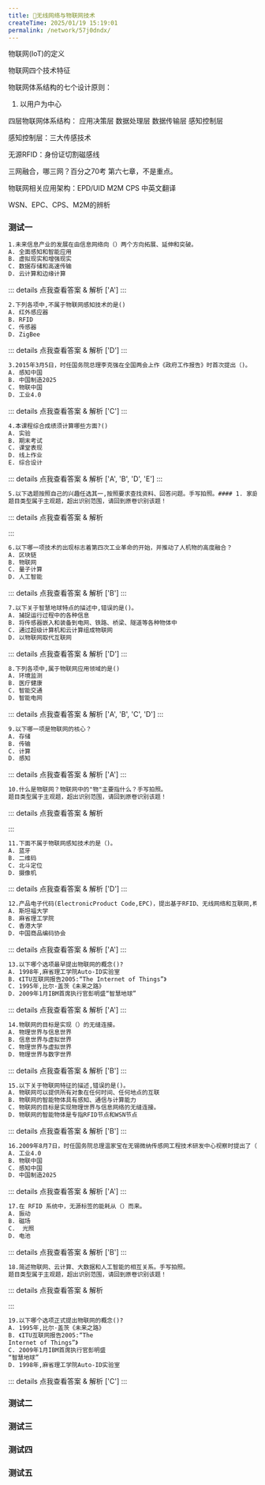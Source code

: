 ```yaml
---
title: 🥏无线网络与物联网技术
createTime: 2025/01/19 15:19:01
permalink: /network/57j0dndx/
---
```

物联网(IoT)的定义

物联网四个技术特征

物联网体系结构的七个设计原则：
1. 以用户为中心

四层物联网体系结构：
应用决策层
数据处理层
数据传输层
感知控制层


感知控制层：三大传感技术

无源RFID：身份证切割磁感线

三网融合，哪三网？百分之70考
第六七章，不是重点。


物联网相关应用架构：EPD/UID M2M CPS 中英文翻译



WSN、EPC、CPS、M2M的辨析


### 测试一
```html
1.未来信息产业的发展在由信息网络向（）两个方向拓展、延伸和突破。
A. 全面感知和智能应用
B. 虚拟现实和增强现实
C. 数据存储和高速传输
D. 云计算和边缘计算
```
::: details 点我查看答案 & 解析
['A']
:::

```html
2.下列各项中,不属于物联网感知技术的是()
A. 红外感应器
B. RFID
C. 传感器
D. ZigBee
```
::: details 点我查看答案 & 解析
['D']
:::

```html
3.2015年3月5日，时任国务院总理李克强在全国两会上作《政府工作报告》时首次提出（)。
A. 感知中国
B. 中国制造2025
C. 物联中国
D. 工业4.0
```
::: details 点我查看答案 & 解析
['C']
:::

```html
4.本课程综合成绩须计算哪些方面?()
A. 实验
B. 期末考试
C. 课堂表现
D. 线上作业
E. 综合设计
```
::: details 点我查看答案 & 解析
['A', 'B', 'D', 'E']
:::

```html
5.以下选题按照自己的兴趣任选其一,按照要求查找资料、回答问题。手写拍照。#### 1. 家庭物联网设备分析：选择一种家庭中的物联网设备（如智能音箱、智能灯泡、智能门锁等），分析其组成部分、工作原理及用户体验。- **要求**： ;- 描述系统的组成部分及其功能。 ;- 分析系统的工作原理和通信方式。 ;- 调查用户体验，提出改进建议。#### 2. 物联网在交通中的应用：研究物联网在交通领域的应用（如智能交通灯、共享单车、智能停车系统等），分析其工作原理及对交通管理的影响。- **要求**： ;- 描述应用场景及其功能。 ;- 分析其工作原理和使用的技术。 ;- 讨论其对交通管理的改善及潜在问题。#### 3. 物联网在健康领域的应用：研究物联网在健康领域的应用（如智能手环、智能血压计等），分析其工作原理及对健康管理的影响。- **要求**： ;- 描述设备的基本功能。 ;- 分析其工作原理和使用的技术。 ;- 讨论其对健康管理的帮助及潜在风险。#### 4. 物联网在农业中的应用：研究物联网在农业中的应用（如智能灌溉系统、土壤监测系统等），分析其工作原理及对农业生产的影响。- **要求**： ;- 描述应用场景及其功能。 ;- 分析其工作原理和使用的技术。 ;- 讨论其对农业生产的提升及潜在挑战。
题目类型属于主观题，超出识别范围，请回到原卷识别该题！
```
::: details 点我查看答案 & 解析

:::

```html
6.以下哪一项技术的出现标志着第四次工业革命的开始，并推动了人机物的高度融合？
A. 区块链
B. 物联网
C. 量子计算
D. 人工智能
```
::: details 点我查看答案 & 解析
['B']
:::

```html
7.以下关于智慧地球特点的描述中,错误的是()。
A. 捕捉运行过程中的各种信息
B. 将传感器嵌入和装备到电网、铁路、桥梁、隧道等各种物体中
C. 通过超级计算机和云计算组成物联网
D. 以物联网取代互联网
```
::: details 点我查看答案 & 解析
['D']
:::

```html
8.下列各项中,属于物联网应用领域的是()
A. 环境监测
B. 医疗健康
C. 智能交通
D. 智能电网
```
::: details 点我查看答案 & 解析
['A', 'B', 'C', 'D']
:::

```html
9.以下哪一项是物联网的核心？
A. 存储
B. 传输
C. 计算
D. 感知
```
::: details 点我查看答案 & 解析
['A']
:::

```html
10.什么是物联网？物联网中的"物"主要指什么？手写拍照。
题目类型属于主观题，超出识别范围，请回到原卷识别该题！
```
::: details 点我查看答案 & 解析

:::

```html
11.下面不属于物联网感知技术的是（)。
A. 蓝牙
B. 二维码
C. 北斗定位
D. 摄像机
```
::: details 点我查看答案 & 解析
['D']
:::

```html
12.产品电子代码(ElectronicProduct Code,EPC)，提出基于RFID、无线网络和互联网,构建物-物互联的物联网的概念和解决方案。这项研究是由（）最早提出的。
A. 斯坦福大学
B. 麻省理工学院
C. 香港大学
D. 中国商品编码协会
```
::: details 点我查看答案 & 解析
['A']
:::

```html
13.以下哪个选项最早提出物联网的概念()?
A. 1998年,麻省理工学院Auto-ID实验室
B. 《ITU互联网报告2005:“The Internet of Things”》
C. 1995年,比尔·盖茨《未来之路》
D. 2009年1月IBM首席执行官彭明盛“智慧地球”
```
::: details 点我查看答案 & 解析
['A']
:::

```html
14.物联网的目标是实现（）的无缝连接。
A. 物理世界与信息世界
B. 信息世界与虚拟世界
C. 物理世界与虚拟世界
D. 物理世界与数字世界
```
::: details 点我查看答案 & 解析
['B']
:::

```html
15.以下关于物联网特征的描述,错误的是()。
A. 物联网可以提供所有对象在任何时间、任何地点的互联
B. 物联网的智能物体具有感知、通信与计算能力
C. 物联网的目标是实现物理世界与信息网络的无缝连接。
D. 物联网的智能物体是专指RFID节点和WSN节点
```
::: details 点我查看答案 & 解析
['B']
:::

```html
16.2009年8月7日，时任国务院总理温家宝在无锡微纳传感网工程技术研发中心视察时提出了（)。
A. 工业4.0
B. 物联中国
C. 感知中国
D. 中国制造2025
```
::: details 点我查看答案 & 解析
['A']
:::

```html
17.在 RFID 系统中，无源标签的能耗从（）而来。
A. 振动
B. 磁场
C.  光照
D. 电池
```
::: details 点我查看答案 & 解析
['B']
:::

```html
18.简述物联网、云计算、大数据和人工智能的相互关系。手写拍照。
题目类型属于主观题，超出识别范围，请回到原卷识别该题！
```
::: details 点我查看答案 & 解析

:::

```html
19.以下哪个选项正式提出物联网的概念()?
A. 1995年,比尔·盖茨《未来之路》
B. 《ITU互联网报告2005:“The
Internet of Things”》
C. 2009年1月IBM首席执行官彭明盛
“智慧地球”
D. 1998年,麻省理工学院Auto-ID实验室
```
::: details 点我查看答案 & 解析
['C']
:::


### 测试二
### 测试三
### 测试四
### 测试五

